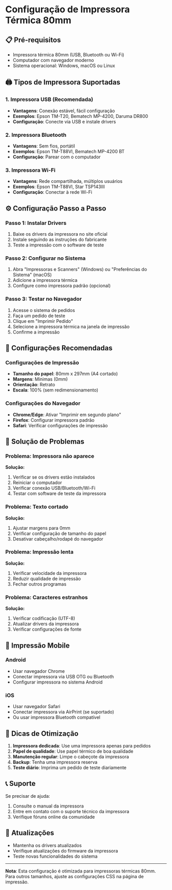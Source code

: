 # Configuração de Impressora Térmica 80mm

## 📋 Pré-requisitos

- Impressora térmica 80mm (USB, Bluetooth ou Wi-Fi)
- Computador com navegador moderno
- Sistema operacional: Windows, macOS ou Linux

## 🖨️ Tipos de Impressora Suportadas

### 1. **Impressora USB (Recomendada)**
- **Vantagens**: Conexão estável, fácil configuração
- **Exemplos**: Epson TM-T20, Bematech MP-4200, Daruma DR800
- **Configuração**: Conecte via USB e instale drivers

### 2. **Impressora Bluetooth**
- **Vantagens**: Sem fios, portátil
- **Exemplos**: Epson TM-T88VI, Bematech MP-4200 BT
- **Configuração**: Parear com o computador

### 3. **Impressora Wi-Fi**
- **Vantagens**: Rede compartilhada, múltiplos usuários
- **Exemplos**: Epson TM-T88VI, Star TSP143III
- **Configuração**: Conectar à rede Wi-Fi

## ⚙️ Configuração Passo a Passo

### Passo 1: Instalar Drivers
1. Baixe os drivers da impressora no site oficial
2. Instale seguindo as instruções do fabricante
3. Teste a impressão com o software de teste

### Passo 2: Configurar no Sistema
1. Abra "Impressoras e Scanners" (Windows) ou "Preferências do Sistema" (macOS)
2. Adicione a impressora térmica
3. Configure como impressora padrão (opcional)

### Passo 3: Testar no Navegador
1. Acesse o sistema de pedidos
2. Faça um pedido de teste
3. Clique em "Imprimir Pedido"
4. Selecione a impressora térmica na janela de impressão
5. Confirme a impressão

## 🎯 Configurações Recomendadas

### Configurações de Impressão
- **Tamanho do papel**: 80mm x 297mm (A4 cortado)
- **Margens**: Mínimas (0mm)
- **Orientação**: Retrato
- **Escala**: 100% (sem redimensionamento)

### Configurações do Navegador
- **Chrome/Edge**: Ativar "Imprimir em segundo plano"
- **Firefox**: Configurar impressora padrão
- **Safari**: Verificar configurações de impressão

## 🔧 Solução de Problemas

### Problema: Impressora não aparece
**Solução:**
1. Verificar se os drivers estão instalados
2. Reiniciar o computador
3. Verificar conexão USB/Bluetooth/Wi-Fi
4. Testar com software de teste da impressora

### Problema: Texto cortado
**Solução:**
1. Ajustar margens para 0mm
2. Verificar configuração de tamanho do papel
3. Desativar cabeçalho/rodapé do navegador

### Problema: Impressão lenta
**Solução:**
1. Verificar velocidade da impressora
2. Reduzir qualidade de impressão
3. Fechar outros programas

### Problema: Caracteres estranhos
**Solução:**
1. Verificar codificação (UTF-8)
2. Atualizar drivers da impressora
3. Verificar configurações de fonte

## 📱 Impressão Mobile

### Android
- Usar navegador Chrome
- Conectar impressora via USB OTG ou Bluetooth
- Configurar impressora no sistema Android

### iOS
- Usar navegador Safari
- Conectar impressora via AirPrint (se suportado)
- Ou usar impressora Bluetooth compatível

## 🚀 Dicas de Otimização

1. **Impressora dedicada**: Use uma impressora apenas para pedidos
2. **Papel de qualidade**: Use papel térmico de boa qualidade
3. **Manutenção regular**: Limpe o cabeçote da impressora
4. **Backup**: Tenha uma impressora reserva
5. **Teste diário**: Imprima um pedido de teste diariamente

## 📞 Suporte

Se precisar de ajuda:
1. Consulte o manual da impressora
2. Entre em contato com o suporte técnico da impressora
3. Verifique fóruns online da comunidade

## 🔄 Atualizações

- Mantenha os drivers atualizados
- Verifique atualizações do firmware da impressora
- Teste novas funcionalidades do sistema

---

**Nota**: Esta configuração é otimizada para impressoras térmicas 80mm. Para outros tamanhos, ajuste as configurações CSS na página de impressão. 